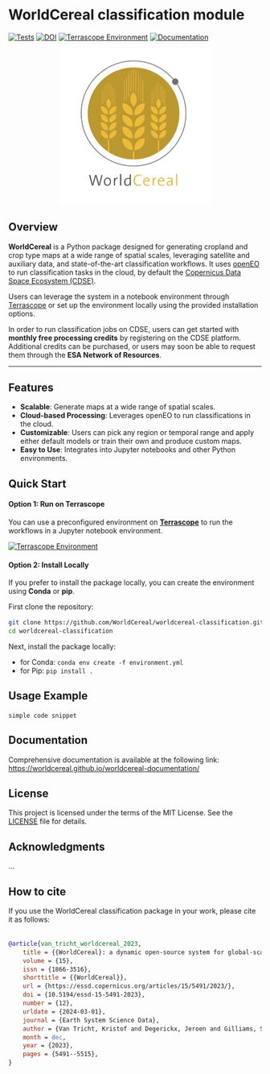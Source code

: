 # WorldCereal classification module <!-- omit in toc -->
[![Tests](https://github.com/WorldCereal/worldcereal-classification/actions/workflows/ci.yaml/badge.svg)](https://github.com/WorldCereal/worldcereal-classification/actions/workflows/ci.yaml) [![DOI](https://zenodo.org/badge/621251443.svg)](https://zenodo.org/badge/latestdoi/621251443) [![Terrascope Environment](https://img.shields.io/badge/try%20on-Terrascope-blue)](https://terrascope-url) [![Documentation](https://img.shields.io/badge/docs-WorldCereal%20Documentation-blue)](https://worldcereal.github.io/worldcereal-documentation/)

<p align="center">
  <a href="https://esa-worldcereal.org/en" target="_blank">
    <img src="assets/worldcereal_logo.jpg" alt="logo" width="300"/>
  </a>
</p>

## Overview

**WorldCereal** is a Python package designed for generating cropland and crop type maps at a wide range of spatial scales, leveraging satellite and auxiliary data, and state-of-the-art classification workflows. It uses [openEO](https://openeo.org/) to run classification tasks in the cloud, by default the [Copernicus Data Space Ecosystem (CDSE)](https://dataspace.copernicus.eu/). 

Users can leverage the system in a notebook environment through [Terrascope](https://terrascope.be/en) or set up the environment locally using the provided installation options.

In order to run classification jobs on CDSE, users can get started with **monthly free processing credits** by registering on the CDSE platform. Additional credits can be purchased, or users may soon be able to request them through the **ESA Network of Resources**.

---

## Features

- **Scalable**: Generate maps at a wide range of spatial scales.
- **Cloud-based Processing**: Leverages openEO to run classifications in the cloud.
- **Customizable**: Users can pick any region or temporal range and apply either default models or train their own and produce custom maps.
- **Easy to Use**: Integrates into Jupyter notebooks and other Python environments.

## Quick Start

#### Option 1: Run on Terrascope

You can use a preconfigured environment on [**Terrascope**](https://terrascope.be/en) to run the workflows in a Jupyter notebook environment.

[![Terrascope Environment](https://img.shields.io/badge/try%20on-Terrascope-blue)](https://terrascope-url)

#### Option 2: Install Locally

If you prefer to install the package locally, you can create the environment using **Conda** or **pip**.

First clone the repository:
```bash
git clone https://github.com/WorldCereal/worldcereal-classification.git
cd worldcereal-classification
```
Next, install the package locally:
- for Conda: `conda env create -f environment.yml`
- for Pip: `pip install .`

## Usage Example

```
simple code snippet
```

## Documentation

Comprehensive documentation is available at the following link: https://worldcereal.github.io/worldcereal-documentation/

## License

This project is licensed under the terms of the MIT License. See the [LICENSE](/home/kristofvt/git/worldcereal-classification/LICENSE) file for details.

## Acknowledgments

...


## How to cite

If you use the WorldCereal classification package in your work, please cite it as follows:

```bibtex

@article{van_tricht_worldcereal_2023,
	title = {{WorldCereal}: a dynamic open-source system for global-scale, seasonal, and reproducible crop and irrigation mapping},
	volume = {15},
	issn = {1866-3516},
	shorttitle = {{WorldCereal}},
	url = {https://essd.copernicus.org/articles/15/5491/2023/},
	doi = {10.5194/essd-15-5491-2023},
	number = {12},
	urldate = {2024-03-01},
	journal = {Earth System Science Data},
	author = {Van Tricht, Kristof and Degerickx, Jeroen and Gilliams, Sven and Zanaga, Daniele and Battude, Marjorie and Grosu, Alex and Brombacher, Joost and Lesiv, Myroslava and Bayas, Juan Carlos Laso and Karanam, Santosh and Fritz, Steffen and Becker-Reshef, Inbal and Franch, Belén and Mollà-Bononad, Bertran and Boogaard, Hendrik and Pratihast, Arun Kumar and Koetz, Benjamin and Szantoi, Zoltan},
	month = dec,
	year = {2023},
	pages = {5491--5515},
}
```

